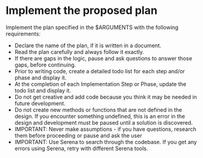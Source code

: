 # Implement the proposed plan

Implement the plan specified in the $ARGUMENTS with the following requirements:

- Declare the name of the plan, if it is written in a document.
- Read the plan carefully and always follow it exactly.
- If there are gaps in the logic, pause and ask questions to answer those gaps, before continuing.
- Prior to writing code, create a detailed todo list for each step and/or phase and display it.
- At the completion of each Implementation Step or Phase, update the todo list and display it.
- Do not get creative and add code because you think it may be needed in future development.
- Do not create new methods or functions that are not defined in the design.  If you encounter something undefined, this is an error in the design and development must be paused until a solution is discovered.
- IMPORTANT: Never make assumptions - if you have questions, research them before proceeding or pause and ask the user
- IMPORTANT: Use Serena to search through the codebase.  If you get any errors using Serena, retry with different Serena tools.
